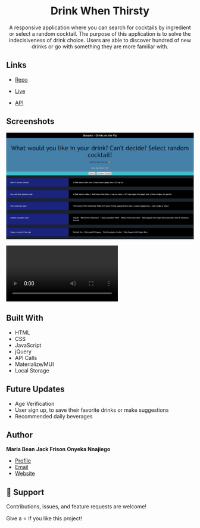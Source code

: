 <h1 align="center"><project-name>Drink When Thirsty</h1>

<p align="center"><project-description>A responsive application where you can search for cocktails by ingredient or select a random cocktail. The purpose of this application is to solve the indecisiveness of drink choice. Users are able to discover hundred of new drinks or go with something they are more familiar with.</p>

## Links

- [Repo](https://github.com/mmeyer715/drink-when-thirsty> "<project-name> Drink When Thirsty")

- [Live](<Homepage url> "https://mmeyer715.github.io/drink-when-thirsty/")

- [API](https://rapidapi.com/Bmbus/api/cocktails3/)

## Screenshots

![Home Page](./assets/images/screencapture-mmeyer715-github-io-drink-when-thirsty-2022-03-25-09_22_47.png "Home Page")

![](./assets/images/Drink%20When%20Thirsty.webm)

## Built With

- HTML
- CSS
- JavaScript
- jQuery
- API Calls
- Materialize/MUI
- Local Storage

## Future Updates

- Age Verification
- User sign up, to save their favorite drinks or make suggestions
- Recommended daily beverages

## Author

**Maria Bean**
**Jack Frison**
**Onyeka Nnajiego**


- [Profile](https://github.com/mmeyer715/drink-when-thirsty "Maria Bean")
- [Email](mailto:rohitjain19060@gmail.com?subject=Hi "Hi!")
- [Website](https://mmeyer715.github.io/drink-when-thirsty "Welcome")

## 🤝 Support

Contributions, issues, and feature requests are welcome!

Give a ⭐️ if you like this project!
